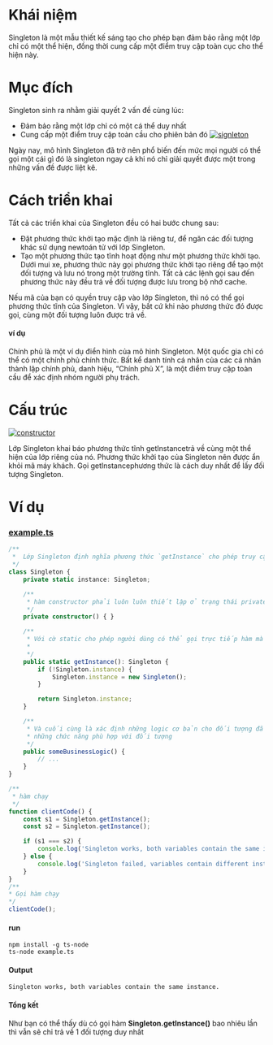 # Khái niệm
Singleton là một mẫu thiết kế sáng tạo cho phép bạn đảm bảo rằng một lớp chỉ có một thể hiện, đồng thời cung cấp một điểm truy cập toàn cục cho thể hiện này.

# Mục đích
Singleton sinh ra nhằm giải quyết 2 vấn đề cùng lúc:
* Đảm bảo rằng một lớp chỉ có một cá thể duy nhất
* Cung cấp một điểm truy cập toàn cầu cho phiên bản đó
[![signleton](https://refactoring.guru/images/patterns/content/singleton/singleton-comic-1-en.png)](https://refactoring.guru/design-patterns/singleton)

Ngày nay, mô hình Singleton đã trở nên phổ biến đến mức mọi người có thể gọi một cái gì đó là singleton ngay cả khi nó chỉ giải quyết được một trong những vấn đề được liệt kê.

# Cách triển khai
Tất cả các triển khai của Singleton đều có hai bước chung sau:

* Đặt phương thức khởi tạo mặc định là riêng tư, để ngăn các đối tượng khác sử dụng newtoán tử với lớp Singleton.
* Tạo một phương thức tạo tĩnh hoạt động như một phương thức khởi tạo. Dưới mui xe, phương thức này gọi phương thức khởi tạo riêng để tạo một đối tượng và lưu nó trong một trường tĩnh. Tất cả các lệnh gọi sau đến phương thức này đều trả về đối tượng được lưu trong bộ nhớ cache.

Nếu mã của bạn có quyền truy cập vào lớp Singleton, thì nó có thể gọi phương thức tĩnh của Singleton. Vì vậy, bất cứ khi nào phương thức đó được gọi, cùng một đối tượng luôn được trả về.

#### ví dụ
Chính phủ là một ví dụ điển hình của mô hình Singleton. Một quốc gia chỉ có thể có một chính phủ chính thức. Bất kể danh tính cá nhân của các cá nhân thành lập chính phủ, danh hiệu, “Chính phủ X”, là một điểm truy cập toàn cầu để xác định nhóm người phụ trách.

# Cấu trúc
[![constructor](https://refactoring.guru/images/patterns/diagrams/singleton/structure-en.png)](https://refactoring.guru/design-patterns/singleton)

Lớp Singleton khai báo phương thức tĩnh getInstancetrả về cùng một thể hiện của lớp riêng của nó. Phương thức khởi tạo của Singleton nên được ẩn khỏi mã máy khách. Gọi getInstancephương thức là cách duy nhất để lấy đối tượng Singleton.

# Ví dụ

### [example.ts](https://github.com/bachhieu/design-pattern/blob/main/singleton-pattern/example-ts-01.ts)

```ts 
/**
 *  Lớp Singleton định nghĩa phương thức `getInstance` cho phép truy cập đến 1 đối tượng Singleton duy nhất. 
 */
class Singleton {
    private static instance: Singleton;

    /**
     * hàm constructor phải luôn luôn thiết lập ở trạng thái private để ngăn chặn người dùng gọi hàm với từ khóa new
     */
    private constructor() { }

    /**
     * Với cờ static cho phép người dùng có thể gọi trực tiếp hàm mà không cần khởi tạo đối tượng
     * 
     */
    public static getInstance(): Singleton {
        if (!Singleton.instance) {
            Singleton.instance = new Singleton();
        }

        return Singleton.instance;
    }

    /**
     * Và cuối cùng là xác định những logic cơ bản cho đối tượng đã khởi tạo, để nó có thể thực hiện
     * những chức năng phù hợp với đối tượng
     */
    public someBusinessLogic() {
        // ...
    }
}

/**
 * hàm chạy
 */
function clientCode() {
    const s1 = Singleton.getInstance();
    const s2 = Singleton.getInstance();

    if (s1 === s2) {
        console.log('Singleton works, both variables contain the same instance.');
    } else {
        console.log('Singleton failed, variables contain different instances.');
    }
}
/**
* Gọi hàm chạy
*/
clientCode();
```
#### run 
```
npm install -g ts-node
ts-node example.ts
```
#### Output
```
Singleton works, both variables contain the same instance.
```
#### Tổng kết
Như bạn có thể thấy dù có gọi hàm **Singleton.getInstance()** bao nhiêu lần thì vẫn sẽ chỉ trả về 1 đối tượng duy nhất